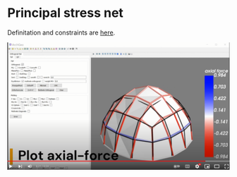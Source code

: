 # Principal stress net

Definitation and constraints are [here](../optimization/Principalstress.md).

[![Funicular](../assets/funicular.png)](https://www.youtube.com/embed/sOzjRHIrR-s)